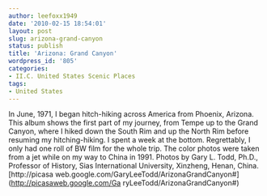 ```yaml
---
author: leefoxx1949
date: '2010-02-15 18:54:01'
layout: post
slug: arizona-grand-canyon
status: publish
title: 'Arizona: Grand Canyon'
wordpress_id: '805'
categories:
- II.C. United States Scenic Places
tags:
- United States
---
```


In June, 1971, I began hitch-hiking across America from Phoenix, Arizona. This
album shows the first part of my journey, from Tempe up to the Grand Canyon,
where I hiked down the South Rim and up the North Rim before resuming my
hitching-hiking. I spent a week at the bottom. Regrettably, I only had one
roll of BW film for the whole trip. The color photos were taken from a jet
while on my way to China in 1991. Photos by Gary L. Todd, Ph.D., Professor of
History, Sias International University, Xinzheng, Henan, China. [http://picasa
web.google.com/GaryLeeTodd/ArizonaGrandCanyon#](http://picasaweb.google.com/Ga
ryLeeTodd/ArizonaGrandCanyon#)

